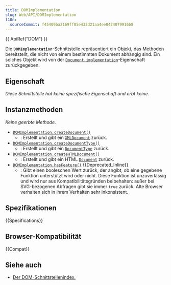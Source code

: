 ```yaml
---
title: DOMImplementation
slug: Web/API/DOMImplementation
l10n:
  sourceCommit: f45409ba2169ff05e433d21aa4ee0424079916b8
---
```


{{ ApiRef("DOM") }}

Die **`DOMImplementation`**-Schnittstelle repräsentiert ein Objekt, das Methoden bereitstellt, die nicht von einem bestimmten Dokument abhängig sind. Ein solches Objekt wird von der [`Document.implementation`](/de/docs/Web/API/Document/implementation)-Eigenschaft zurückgegeben.

## Eigenschaft

_Diese Schnittstelle hat keine spezifische Eigenschaft und erbt keine._

## Instanzmethoden

_Keine geerbte Methode._

- [`DOMImplementation.createDocument()`](/de/docs/Web/API/DOMImplementation/createDocument)
  - : Erstellt und gibt ein [`XMLDocument`](/de/docs/Web/API/XMLDocument) zurück.
- [`DOMImplementation.createDocumentType()`](/de/docs/Web/API/DOMImplementation/createDocumentType)
  - : Erstellt und gibt ein [`DocumentType`](/de/docs/Web/API/DocumentType) zurück.
- [`DOMImplementation.createHTMLDocument()`](/de/docs/Web/API/DOMImplementation/createHTMLDocument)
  - : Erstellt und gibt ein HTML [`Document`](/de/docs/Web/API/Document) zurück.
- [`DOMImplementation.hasFeature()`](/de/docs/Web/API/DOMImplementation/hasFeature) {{Deprecated_Inline}}
  - : Gibt einen booleschen Wert zurück, der angibt, ob eine gegebene Funktion unterstützt wird oder nicht. Diese Funktion ist unzuverlässig und wird nur aus Kompatibilitätsgründen beibehalten: außer bei SVG-bezogenen Abfragen gibt sie immer `true` zurück. Alte Browser verhalten sich in ihrem Verhalten sehr inkonsistent.

## Spezifikationen

{{Specifications}}

## Browser-Kompatibilität

{{Compat}}

## Siehe auch

- [Der DOM-Schnittstellenindex.](/de/docs/Web/API/Document_Object_Model)

